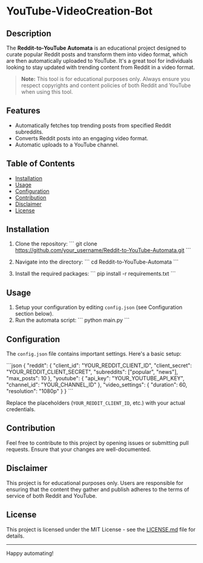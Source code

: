 # YouTube-VideoCreation-Bot

## Description

The **Reddit-to-YouTube Automata** is an educational project designed to curate popular Reddit posts and transform them into video format, which are then automatically uploaded to YouTube. It's a great tool for individuals looking to stay updated with trending content from Reddit in a video format. 

> **Note:** This tool is for educational purposes only. Always ensure you respect copyrights and content policies of both Reddit and YouTube when using this tool.

## Features

- Automatically fetches top trending posts from specified Reddit subreddits.
- Converts Reddit posts into an engaging video format.
- Automatic uploads to a YouTube channel.

## Table of Contents

- [Installation](#installation)
- [Usage](#usage)
- [Configuration](#configuration)
- [Contribution](#contribution)
- [Disclaimer](#disclaimer)
- [License](#license)

## Installation

1. Clone the repository:
\```
git clone https://github.com/your_username/Reddit-to-YouTube-Automata.git
\```

2. Navigate into the directory:
\```
cd Reddit-to-YouTube-Automata
\```

3. Install the required packages:
\```
pip install -r requirements.txt
\```

## Usage

1. Setup your configuration by editing `config.json` (see Configuration section below).
2. Run the automata script:
\```
python main.py
\```

## Configuration

The `config.json` file contains important settings. Here's a basic setup:

\```json
{
    "reddit": {
        "client_id": "YOUR_REDDIT_CLIENT_ID",
        "client_secret": "YOUR_REDDIT_CLIENT_SECRET",
        "subreddits": ["popular", "news"],
        "max_posts": 10
    },
    "youtube": {
        "api_key": "YOUR_YOUTUBE_API_KEY",
        "channel_id": "YOUR_CHANNEL_ID"
    },
    "video_settings": {
        "duration": 60,
        "resolution": "1080p"
    }
}
\```

Replace the placeholders (`YOUR_REDDIT_CLIENT_ID`, etc.) with your actual credentials.

## Contribution

Feel free to contribute to this project by opening issues or submitting pull requests. Ensure that your changes are well-documented.

## Disclaimer

This project is for educational purposes only. Users are responsible for ensuring that the content they gather and publish adheres to the terms of service of both Reddit and YouTube.

## License

This project is licensed under the MIT License - see the [LICENSE.md](LICENSE.md) file for details.

---

Happy automating!
